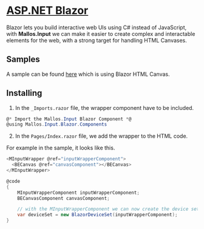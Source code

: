 # [ASP.NET Blazor](https://dotnet.microsoft.com/apps/aspnet/web-apps/blazor)
Blazor lets you build interactive web UIs using C# instead of JavaScript,
with __Mallos.Input__ we can make it easier to create complex and interactable elements for the web,
with a strong target for handling HTML Canvases.

## Samples
A sample can be found [here](https://github.com/Mallos/Mallos.Input/tree/4c7b80fa7e7f0c80a567b26ea47c3826de4d094a/samples/blazor) which is using Blazor HTML Canvas.

## Installing

1. In the `_Imports.razor` file, the wrapper component have to be included.

```cs
@* Import the Mallos.Input Blazor Component *@
@using Mallos.Input.Blazor.Components
```

2. In the `Pages/Index.razor` file, we add the wrapper to the HTML code.

For example in the sample, it looks like this.
```cs
<MInputWrapper @ref="inputWrapperComponent">
  <BECanvas @ref="canvasComponent"></BECanvas>
</MInputWrapper>

@code
{
    MInputWrapperComponent inputWrapperComponent;
    BECanvasComponent canvasComponent;

    // with the MInputWrapperComponent we can now create the device set.
    var deviceSet = new BlazorDeviceSet(inputWrapperComponent);
}
```
